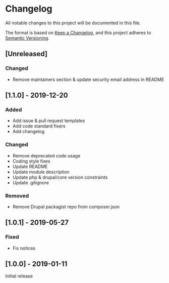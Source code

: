 # Changelog
All notable changes to this project will be documented in this file.

The format is based on [Keep a Changelog](https://keepachangelog.com/en/1.0.0/),
and this project adheres to [Semantic Versioning](https://semver.org/spec/v2.0.0.html).

## [Unreleased]
### Changed
- Remove maintainers section & update security email address in README

## [1.1.0] - 2019-12-20
### Added
- Add issue & pull request templates
- Add code standard fixers
- Add changelog

### Changed
- Remove deprecated code usage
- Coding style fixes
- Update README
- Update module description
- Update php & drupal/core version constraints
- Update .gitignore

### Removed
- Remove Drupal packagist repo from composer.json

## [1.0.1] - 2019-05-27
### Fixed
- Fix notices

## [1.0.0] - 2019-01-11
Initial release
